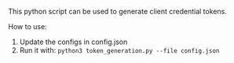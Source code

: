 This python script can be used to generate client credential tokens.

How to use:

1. Update the configs in config.json
2. Run it with:
	`python3 token_generation.py --file config.json`
